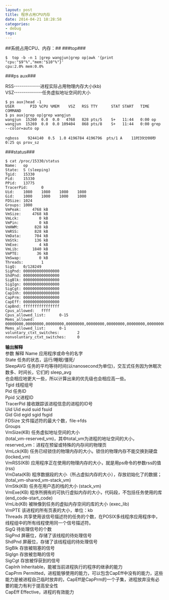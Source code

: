 ```yaml
---
layout: post
title: 程序占用CPU内存
date: 2014-04-21 18:28:58
categories:
- debug
tags:
---
```


##系统占用CPU、内存：##
###top###

```shell
$  top -b -n 1 |grep wangjun|grep op|awk '{print "cpu:"$9"%","mem:"$10"%"}'
cpu:2.0% mem:0.0%
```

###ps aux###

RSS-------------进程实际占用物理内存大小(kb)  
VSZ--------------任务虚拟地址空间的大小  

```shell
$ ps aux|head -1
USER       PID %CPU %MEM    VSZ   RSS TTY      STAT START   TIME COMMAND
$ ps aux|grep op|grep wangjun
wangjun  15260  0.0  0.0   4768   828 pts/5    S+   11:44   0:00 op
wangjun  15269  0.0  0.0 109404   868 pts/8    S+   11:44   0:00 grep --color=auto op

ngboss    9244140  0.5  1.0 4196784 4196796  pts/1 A    11时39分00秒  0:25 qs prov_sz
```

###status###

```shell
$ cat /proc/15330/status
Name:   op
State:  S (sleeping)
Tgid:   15330
Pid:    15330
PPid:   13775
TracerPid:      0
Uid:    1080    1080    1080    1080
Gid:    1000    1000    1000    1000
FDSize: 1024
Groups: 1000 
VmPeak:     4768 kB
VmSize:     4768 kB
VmLck:         0 kB
VmPin:         0 kB
VmHWM:       828 kB
VmRSS:       828 kB
VmData:      704 kB
VmStk:       136 kB
VmExe:         4 kB
VmLib:      1840 kB
VmPTE:        36 kB
VmSwap:        0 kB
Threads:        1
SigQ:   0/128249
SigPnd: 0000000000000000
ShdPnd: 0000000000000000
SigBlk: 0000000000000000
SigIgn: 0000000000000000
SigCgt: 0000000000000000
CapInh: 0000000000000000
CapPrm: 0000000000000000
CapEff: 0000000000000000
CapBnd: ffffffffffffffff
Cpus_allowed:   ffff
Cpus_allowed_list:      0-15
Mems_allowed:   00000000,00000000,00000000,00000000,00000000,00000000,00000000,00000000,00000000,00000000,00000000,00000000,00000000,00000000,00000000,00000003
Mems_allowed_list:      0-1
voluntary_ctxt_switches:        2
nonvoluntary_ctxt_switches:     0
```

**输出解释**  
参数 解释
Name 应用程序或命令的名字  
State 任务的状态，运行/睡眠/僵死/  
SleepAVG 任务的平均等待时间(以nanosecond为单位)，交互式任务因为休眠次数多、时间长，它们的 sleep_avg  
也会相应地更大一些，所以计算出来的优先级也会相应高一些。  
Tgid 线程组号  
Pid 任务ID  
Ppid 父进程ID  
TracerPid 接收跟踪该进程信息的进程的ID号  
Uid Uid euid suid fsuid  
Gid Gid egid sgid fsgid  
FDSize 文件描述符的最大个数，file->fds  
Groups  
VmSize(KB) 任务虚拟地址空间的大小  
(total_vm-reserved_vm)，其中total_vm为进程的地址空间的大小，reserved_vm：进程在预留或特殊的内存间的物理页  
VmLck(KB) 任务已经锁住的物理内存的大小。锁住的物理内存不能交换到硬盘 (locked_vm)  
VmRSS(KB) 应用程序正在使用的物理内存的大小，就是用ps命令的参数rss的值 (rss)  
VmData(KB) 程序数据段的大小（所占虚拟内存的大小），存放初始化了的数据；  
(total_vm-shared_vm-stack_vm)  
VmStk(KB) 任务在用户态的栈的大小 (stack_vm)  
VmExe(KB) 程序所拥有的可执行虚拟内存的大小，代码段，不包括任务使用的库 (end_code-start_code)  
VmLib(KB) 被映像到任务的虚拟内存空间的库的大小 (exec_lib)  
VmPTE 该进程的所有页表的大小，单位：kb  
Threads 共享使用该信号描述符的任务的个数，在POSIX多线程序应用程序中，线程组中的所有线程使用同一个信号描述符。  
SigQ 待处理信号的个数  
SigPnd 屏蔽位，存储了该线程的待处理信号  
ShdPnd 屏蔽位，存储了该线程组的待处理信号  
SigBlk 存放被阻塞的信号  
SigIgn 存放被忽略的信号  
SigCgt 存放被俘获到的信号  
CapInh Inheritable，能被当前进程执行的程序的继承的能力  
CapPrm Permitted，进程能够使用的能力，可以包含CapEff中没有的能力，这些能力是被进程自己临时放弃的，CapEff是CapPrm的一个子集，进程放弃没有必要的能力有利于提高安全性  
CapEff Effective，进程的有效能力  